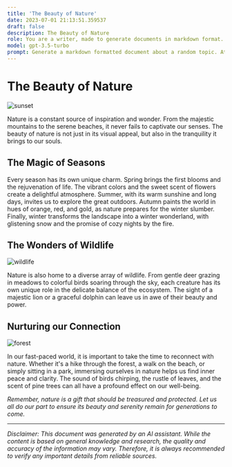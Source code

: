 ```yaml
---
title: 'The Beauty of Nature'
date: 2023-07-01 21:13:51.359537
draft: false
description: The Beauty of Nature
role: You are a writer, made to generate documents in markdown format. It is very important that all of the documents you generate are in valid markdown format.
model: gpt-3.5-turbo
prompt: Generate a markdown formatted document about a random topic. At the bottom, include a disclaimer explaining that the document was generated by you. The first line of the document should be the title. Make sure that the entire document is in proper markdown format, using a mix of various tags to make the document visually appealing.
---
```


# The Beauty of Nature

![sunset](https://images.unsplash.com/photo-1476182014505-65206be149c9?ixlib=rb-1.2.1&ixid=eyJhcHBfaWQiOjEyMDd9&auto=format&fit=crop&w=1351&q=80)

Nature is a constant source of inspiration and wonder. From the majestic mountains to the serene beaches, it never fails to captivate our senses. The beauty of nature is not just in its visual appeal, but also in the tranquility it brings to our souls. 

## The Magic of Seasons

Every season has its own unique charm. Spring brings the first blooms and the rejuvenation of life. The vibrant colors and the sweet scent of flowers create a delightful atmosphere. Summer, with its warm sunshine and long days, invites us to explore the great outdoors. Autumn paints the world in hues of orange, red, and gold, as nature prepares for the winter slumber. Finally, winter transforms the landscape into a winter wonderland, with glistening snow and the promise of cozy nights by the fire.

## The Wonders of Wildlife

![wildlife](https://images.unsplash.com/photo-1508152028191-b6d6f14c36b6?ixlib=rb-1.2.1&auto=format&fit=crop&w=1350&q=80)

Nature is also home to a diverse array of wildlife. From gentle deer grazing in meadows to colorful birds soaring through the sky, each creature has its own unique role in the delicate balance of the ecosystem. The sight of a majestic lion or a graceful dolphin can leave us in awe of their beauty and power. 

## Nurturing our Connection

![forest](https://images.unsplash.com/photo-1469164643802-a0d8654ef8d9?ixlib=rb-1.2.1&auto=format&fit=crop&w=1350&q=80)

In our fast-paced world, it is important to take the time to reconnect with nature. Whether it's a hike through the forest, a walk on the beach, or simply sitting in a park, immersing ourselves in nature helps us find inner peace and clarity. The sound of birds chirping, the rustle of leaves, and the scent of pine trees can all have a profound effect on our well-being. 

*Remember, nature is a gift that should be treasured and protected. Let us all do our part to ensure its beauty and serenity remain for generations to come.*

---

*Disclaimer: This document was generated by an AI assistant. While the content is based on general knowledge and research, the quality and accuracy of the information may vary. Therefore, it is always recommended to verify any important details from reliable sources.*